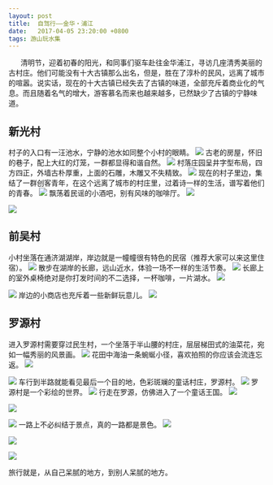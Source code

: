 ```yaml
---
layout: post
title:  自驾行——金华・浦江
date:   2017-04-05 23:20:00 +0800
tags: 游山玩水集
---
```


&nbsp;&nbsp;&nbsp;&nbsp;&nbsp;&nbsp;清明节，迎着初春的阳光，和同事们驱车赴往金华浦江，寻访几座清秀美丽的古村庄。他们可能没有十大古镇那么出名，但是，胜在了淳朴的民风，远离了城市的喧嚣。说实话，现在的十大古镇已经失去了古镇的味道，全部充斥着商业化的气息。而且随着名气的增大，游客慕名而来也越来越多，已然缺少了古镇的宁静味道。

## 新光村
村子的入口有一汪池水，宁静的池水如同整个小村的眼睛。
![](/assets/images/2017/新光村-1.jpg)
古老的房屋，怀旧的巷子，配上大红的灯笼，一群都显得和谐自然。
![](/assets/images/2017/新光村-2.jpg)
村落庄园呈井字型布局，四方四正，外墙古朴厚重，上面的石雕，木雕又不失精致。
![](/assets/images/2017/新光村-3.jpg)
现在的村子里边，集结了一群创客青年，在这个远离了城市的村庄里，过着诗一样的生活，谱写着他们的青春。
![](/assets/images/2017/新光村-4.jpg)
飘荡着民谣的小酒吧，别有风味的咖啡厅。
![](/assets/images/2017/新光村-5.jpg)

![](/assets/images/2017/新光村-6.jpg)

## 前吴村
小村坐落在通济湖湖岸，岸边就是一幢幢很有特色的民宿（推荐大家可以来这里住宿）。
![](/assets/images/2017/前吴村-1.jpg)
散步在湖岸的长廊，远山近水，体验一场不一样的生活节奏。
![](/assets/images/2017/前吴村-2.jpg)
长廊上的室外桌椅绝对是你打发时间的不二选择，一杯咖啡，一片湖水。
![](/assets/images/2017/前吴村-3.jpg)

![](/assets/images/2017/前吴村-4.jpg)
岸边的小商店也充斥着一些新鲜玩意儿。
![](/assets/images/2017/前吴村-5.jpg)

## 罗源村
进入罗源村需要穿过民生村，一个坐落于半山腰的村庄，层层梯田式的油菜花，宛如一幅秀丽的风景画。
![](/assets/images/2017/罗源村-1.jpg)
花田中海油一条蜿蜒小径，喜欢拍照的你应该会流连忘返。
![](/assets/images/2017/罗源村-2.jpg)

![](/assets/images/2017/罗源村-3.jpg)
车行到半路就能看见最后一个目的地，色彩斑斓的童话村庄，罗源村。
![](/assets/images/2017/罗源村-4.jpg)
罗源村是一个彩绘的世界。
![](/assets/images/2017/罗源村-5.jpg)
行走在罗源，仿佛进入了一个童话王国。
![](/assets/images/2017/罗源村-6.jpg)

![](/assets/images/2017/罗源村-7.jpg)

![](/assets/images/2017/罗源村-8.jpg)
一路上不必纠结于景点，真的一路都是景色。
![](/assets/images/2017/清明节路上-1.jpg)

![](/assets/images/2017/清明节路上-2.jpg)

![](/assets/images/2017/清明节路上-3.jpg)


旅行就是，从自己呆腻的地方，到别人呆腻的地方。